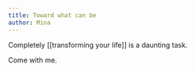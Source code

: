 ```yaml
---
title: Toward what can be
author: Mina
---
```

Completely [[transforming your life]] is a daunting task.

Come with me.